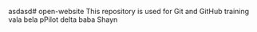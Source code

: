 asdasd# open-website
This repository is used for Git and GitHub training
vala bela
pPilot
delta
baba
Shayn
